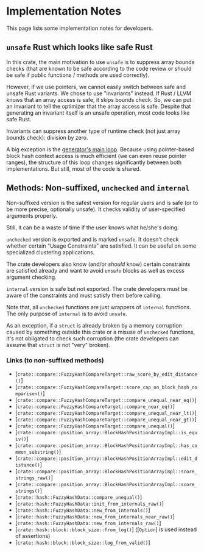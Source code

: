 # Implementation Notes

This page lists some implementation notes for developers.


## `unsafe` Rust which looks like safe Rust

In this crate, the main motivation to use `unsafe` is to suppress array
bounds checks (that are known to be safe according to the code review or
should be safe if public functions / methods are used correctly).

However, if we use pointers, we cannot easily switch between safe and unsafe
Rust variants.  We chose to use "invariants" instead.  If Rust / LLVM knows
that an array access is safe, it skips bounds check.  So, we can put an
invariant to tell the optimizer that the array access is safe.  Despite that
generating an invariant itself is an unsafe operation, most code looks
like safe Rust.

Invariants can suppress another type of runtime check (not just array
bounds check): division by zero.

A big exception is the
[generator's main loop](crate::generate::Generator::update).
Because using pointer-based block hash context access is much efficient (we
can even reuse pointer ranges), the structure of this loop changes
significantly between both implementations.
But still, most of the code is shared.


## Methods: Non-suffixed, `unchecked` and `internal`

Non-suffixed version is the safest version for regular users and is safe (or
to be more precise, optionally unsafe).  It checks validity of
user-specified arguments properly.

Still, it can be a waste of time if the user knows what he/she's doing.

`unchecked` version is exported and is marked `unsafe`.
It doesn't check whether certain "Usage Constraints" are satisfied.
It can be useful on some specialized clustering applications.

The crate developers also know (and/or *should* know) certain constraints
are satisfied already and want to avoid `unsafe` blocks as well as excess
argument checking.

`internal` version is safe but not exported.  The crate developers must be
aware of the constraints and must satisfy them before calling.

Note that, all `unchecked` functions are just wrappers of
`internal` functions.  The only purpose of `internal` is to avoid `unsafe`.

As an exception, if a `struct` is already broken by a memory corruption
caused by something outside this crate or a misuse of `unchecked` functions,
it's not obligated to check such corruption
(the crate developers can assume that `struct` is not "very" broken).

### Links (to non-suffixed methods)

*   [`crate::compare::FuzzyHashCompareTarget::raw_score_by_edit_distance()`]
*   [`crate::compare::FuzzyHashCompareTarget::score_cap_on_block_hash_comparison()`]
*   [`crate::compare::FuzzyHashCompareTarget::compare_unequal_near_eq()`]
*   [`crate::compare::FuzzyHashCompareTarget::compare_near_eq()`]
*   [`crate::compare::FuzzyHashCompareTarget::compare_unequal_near_lt()`]
*   [`crate::compare::FuzzyHashCompareTarget::compare_unequal_near_gt()`]
*   [`crate::compare::FuzzyHashCompareTarget::compare_unequal()`]
*   [`crate::compare::position_array::BlockHashPositionArrayImpl::is_equiv()`]
*   [`crate::compare::position_array::BlockHashPositionArrayImpl::has_common_substring()`]
*   [`crate::compare::position_array::BlockHashPositionArrayImpl::edit_distance()`]
*   [`crate::compare::position_array::BlockHashPositionArrayImpl::score_strings_raw()`]
*   [`crate::compare::position_array::BlockHashPositionArrayImpl::score_strings()`]
*   [`crate::hash::FuzzyHashData::compare_unequal()`]
*   [`crate::hash::FuzzyHashData::init_from_internals_raw()`]
*   [`crate::hash::FuzzyHashData::new_from_internals()`]
*   [`crate::hash::FuzzyHashData::new_from_internals_near_raw()`]
*   [`crate::hash::FuzzyHashData::new_from_internals_raw()`]
*   [`crate::hash::block::block_size::from_log()`] ([`Option`] is used instead of assertions)
*   [`crate::hash::block::block_size::log_from_valid()`]
